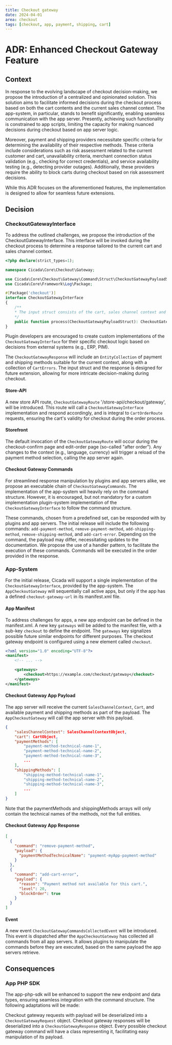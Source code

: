 ```yaml
---
title: Checkout gateway
date: 2024-04-01
area: checkout
tags: [checkout, app, payment, shipping, cart]
---
```


# ADR: Enhanced Checkout Gateway Feature
## Context
In response to the evolving landscape of checkout decision-making, we propose the introduction of a centralized and opinionated solution. 
This solution aims to facilitate informed decisions during the checkout process based on both the cart contents and the current sales channel context. 
The app-system, in particular, stands to benefit significantly, enabling seamless communication with the app server. 
Presently, achieving such functionality is constrained to app scripts, limiting the capacity for making nuanced decisions during checkout based on app server logic.

Moreover, payment and shipping providers necessitate specific criteria for determining the availability of their respective methods. 
These criteria include considerations such as risk assessment related to the current customer and cart, unavailability criteria, 
merchant connection status validation (e.g., checking for correct credentials), and service availability testing (e.g., detecting provider outages). 
Additionally, these providers require the ability to block carts during checkout based on risk assessment decisions.

While this ADR focuses on the aforementioned features, the implementation is designed to allow for seamless future extensions.

## Decision
### CheckoutGatewayInterface
To address the outlined challenges, we propose the introduction of the CheckoutGatewayInterface.
This interface will be invoked during the checkout process to determine a response tailored to the current cart and sales channel context.

```php
<?php declare(strict_types=1);

namespace Cicada\Core\Checkout\Gateway;

use Cicada\Core\Checkout\Gateway\Command\Struct\CheckoutGatewayPayloadStruct;
use Cicada\Core\Framework\Log\Package;

#[Package('checkout')]
interface CheckoutGatewayInterface
{
    /**
    * The input struct consists of the cart, sales channel context and currently available payment and shipping methods.
    */
    public function process(CheckoutGatewayPayloadStruct): CheckoutGatewayResponse;
}
```

Plugin developers are encouraged to create custom implementations of the `CheckoutGatewayInterface` for their specific checkout logic based on decisions from external systems (e.g., ERP, PIM).

The `CheckoutGatewayResponse` will include an `EntityCollection` of payment and shipping methods suitable for the current context, along with a collection of `CartErrors`.
The input struct and the response is designed for future extension, allowing for more intricate decision-making during checkout.

#### Store-API
A new store API route, `CheckoutGatewayRoute` '/store-api/checkout/gateway', will be introduced.
This route will call a `CheckoutGatewayInterface` implementation and respond accordingly,
and is integral to `CartOrderRoute` requests, ensuring the cart's validity for checkout during the order process.

#### Storefront
The default invocation of the `CheckoutGatewayRoute` will occur during the checkout-confirm page and edit-order page (so-called "after order").
Any changes to the context (e.g., language, currency) will trigger a reload of the payment method selection, calling the app server again.

#### Checkout Gateway Commands
For streamlined response manipulation by plugins and app servers alike, we propose an executable chain of `CheckoutGatewayCommands`.
The implementation of the app-system will heavily rely on the command structure.
However, it is encouraged, but not mandatory for a custom implementation plugin-system implementation of the `CheckoutGatewayInterface` to follow the command structure.

These commands, chosen from a predefined set, can be responded with by plugins and app servers.
The initial release will include the following commands: `add-payment-method`, `remove-payment-method`, `add-shipping-method`, `remove-shipping-method`, and `add-cart-error`.
Depending on the command, the payload may differ, necessitating updates to the documentation.
We propose the use of a handler pattern, to facilitate the execution of these commands.
Commands will be executed in the order provided in the response.

### App-System
For the initial release, Cicada will support a single implementation of the `CheckoutGatewayInterface`, provided by the app-system.
The `AppCheckoutGateway` will sequentially call active apps, but only if the app has a defined `checkout-gateway-url` in its manifest.xml file.

#### App Manifest
To address challenges for apps, a new app endpoint can be defined in the manifest.xml.
A new key `gateways` will be added to the manifest file, with a sub-key `checkout` to define the endpoint.
The `gateways` key signalizes possible future similar endpoints for different purposes.
The checkout gateway endpoint is configured using a new element called `checkout`.

```xml
<?xml version="1.0" encoding="UTF-8"?>
<manifest>
    <!-- ... -->

    <gateways>
        <checkout>https://example.com/checkout/gateway</checkout>
    </gateways>
</manifest>
```

#### Checkout Gateway App Payload
The app server will receive the current `SalesChannelContext`, `Cart`, and available payment and shipping methods as part of the payload.
The `AppCheckoutGateway` will call the app server with this payload.

```json
{
    "salesChannelContext": SalesChannelContextObject,
    "cart": CartObject,
    "paymentMethods": [
        "payment-method-technical-name-1",
        "payment-method-technical-name-2",
        "payment-method-technical-name-3",
        ...
    ],
    "shippingMethods": [
        "shipping-method-technical-name-1",
        "shipping-method-technical-name-2",
        "shipping-method-technical-name-3",
        ...
    ]
}
```

Note that the paymentMethods and shippingMethods arrays will only contain the technical names of the methods, not the full entities.

#### Checkout Gateway App Response

```json
[
  {
    "command": "remove-payment-method",
    "payload": {
      "paymentMethodTechnicalName": "payment-myApp-payment-method"
    }
  },
  {
    "command": "add-cart-error",
    "payload": {
      "reason": "Payment method not available for this cart.",
      "level": 20,
      "blockOrder": true
    }
  }
]
```

#### Event
A new event `CheckoutGatewayCommandsCollectedEvent` will be introduced.
This event is dispatched after the `AppCheckoutGateway` has collected all commands from all app servers.
It allows plugins to manipulate the commands before they are executed, based on the same payload the app servers retrieve.

## Consequences
### App PHP SDK
The app-php-sdk will be enhanced to support the new endpoint and data types, ensuring seamless integration with the command structure. 
The following adaptations will be made:

Checkout gateway requests with payload will be deserialized into a `CheckoutGatewayRequest` object.
Checkout gateway responses will be deserialized into a `CheckoutGatewayResponse` object.
Every possible checkout gateway command will have a class representing it, facilitating easy manipulation of its payload.

